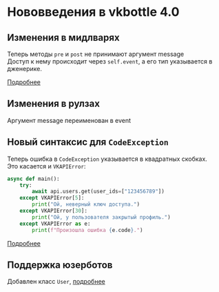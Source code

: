 # Нововведения в vkbottle 4.0
## Изменения в мидлварях

Теперь методы `pre` и `post` не принимают аргумент message<br />
Доступ к нему происходит через `self.event`, а его тип указывается в дженерике.

[Подробнее](../high-level/handling/middleware.md)

## Изменения в рулзах

Аргумент message переименован в event

## Новый синтаксис для `CodeException`

Теперь ошибка в `CodeException` указывается в квадратных скобках.<br />
Это касается и `VKAPIError`:

```python
async def main():
    try:
        await api.users.get(user_ids=["123456789"])
    except VKAPIError[5]:
        print("Ой, неверный ключ доступа.")
    except VKAPIError[30]:
        print("Ой, у пользователя закрытый профиль.")
    except VKAPIError as e:
        print(f"Произошла ошибка {e.code}.")
```

[Подробнее](../low-level/exception_handling/code-exception.md)

## Поддержка юзерботов

Добавлен класс `User`, [подробнее](../high-level/user/user.md)
